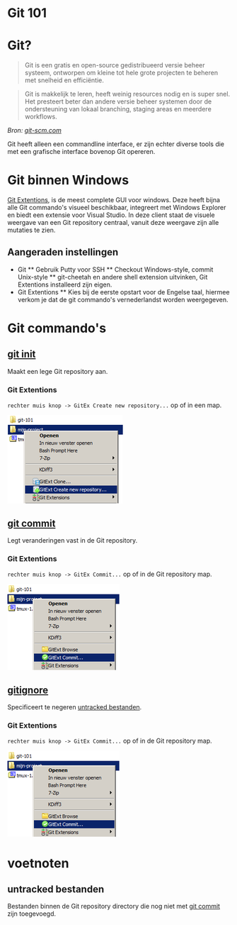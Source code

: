# Git 101

# Git?

> Git is een gratis en open-source gedistribueerd versie beheer systeem,
    ontworpen om kleine tot hele grote projecten te beheren met snelheid en
    efficiëntie.

> Git is makkelijk te leren, heeft weinig resources nodig en is super snel. Het
    presteert beter dan andere versie beheer systemen door de ondersteuning van
    lokaal branching, staging areas en meerdere workflows.

_Bron: [git-scm.com](http://git-scm.com/)_

Git heeft alleen een commandline interface, er zijn echter diverse tools die met
een grafische interface bovenop Git opereren.

# Git binnen Windows

[Git Extentions], is de meest complete GUI voor windows. Deze heeft bijna alle
Git commando's visueel beschikbaar, integreert met Windows Explorer en biedt een
extensie voor Visual Studio. In deze client staat de visuele weergave van een
Git repository centraal, vanuit deze weergave zijn alle mutaties te zien.

[Git Extentions]: https://github.com/gitextensions/gitextensions

## Aangeraden instellingen

* Git
** Gebruik Putty voor SSH
** Checkout Windows-style, commit Unix-style
** git-cheetah en andere shell extension uitvinken, Git Extentions installeerd
    zijn eigen.
* Git Extentions
** Kies bij de eerste opstart voor de Engelse taal, hiermee verkom je dat de
    git commando's vernederlandst worden weergegeven.

# Git commando's

## [git init](http://git-scm.com/docs/git-init)

Maakt een lege Git repository aan.

### Git Extentions

`rechter muis knop -> GitEx Create new repository...` op of in een map.

![rechter muis knop -> GitEx Create new repository...][init-gitextensions]

[init-gitextensions]: img/init-gitextensions.png

## [git commit](http://git-scm.com/docs/git-commit)

Legt veranderingen vast in de Git repository.

### Git Extentions

`rechter muis knop -> GitEx Commit...` op of in de Git repository map.

![rechter muis knop -> GitEx Commit...][commit-gitextensions]

[commit-gitextensions]: img/commit-gitextensions.png

## [gitignore](http://git-scm.com/docs/gitignore)

Specificeert te negeren [untracked bestanden](#untracked-bestanden).

### Git Extentions

`rechter muis knop -> GitEx Commit...` op of in de Git repository map.

![rechter muis knop -> GitEx Commit...][commit-gitextensions]

[commit-gitextensions]: img/commit-gitextensions.png

# voetnoten

## untracked bestanden

Bestanden binnen de Git repository directory die nog niet met
[git commit](#git-commit) zijn toegevoegd.
